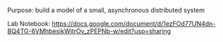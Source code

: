 Purpose: build a model of a small, asynchronous distributed system

Lab Notebook: https://docs.google.com/document/d/1ezFOd77UN4dn-BQ4TG-6VMhbesikWjtrOv_zPEPNb-w/edit?usp=sharing


